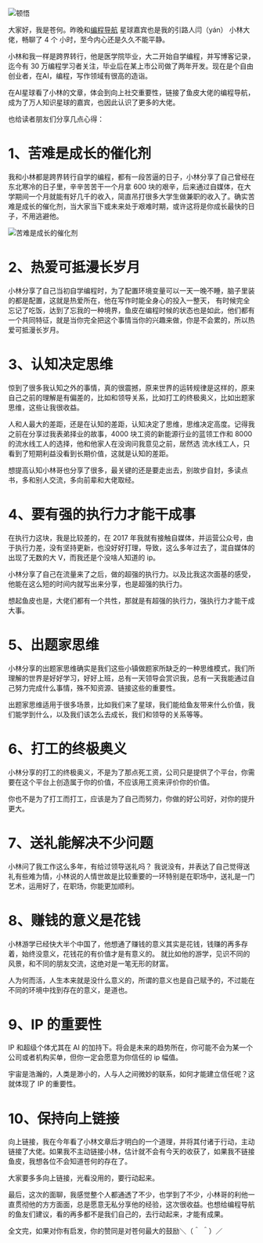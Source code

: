 ![顿悟](https://cdn.nlark.com/yuque/0/2023/jpeg/29495295/1694245419093-d9f11bf9-c865-4c91-9bd1-0808c83990dc.jpeg#averageHue=%23606362&clientId=ubf3985f6-2209-4&from=ui&id=u51d5fcf6&originHeight=383&originWidth=900&originalType=binary&ratio=2&rotation=0&showTitle=true&size=161134&status=done&style=none&taskId=u1cb5b85d-e327-4433-b1da-9557ed5e6cf&title=%E9%A1%BF%E6%82%9F "顿悟")

大家好，我是苍何。昨晚和[编程导航](https://mp.weixin.qq.com/s?__biz=MzU4NTE1Mjg4MA==&mid=2247484986&idx=1&sn=00ae3356bed3b66fd9c0a03c1408fed6&chksm=fd8fa625caf82f333da42026301e75121c4cef64fae52533ee642a512a2efff106ac47d5c9af&token=1623147966&lang=zh_CN#rd) 星球嘉宾也是我的引路人闫（yán） 小林大佬，畅聊了 4 个 小时，至今内心还是久久不能平静。

小林和我一样是跨界转行，他是医学院毕业，大二开始自学编程，并写博客记录，迄今有 30 万编程学习者关注，毕业后在某上市公司做了两年开发。现在是个自由创业者，在AI，编程，写作领域有很高的造诣。

在AI星球看了小林的文章，体会到向上社交重要性，链接了鱼皮大佬的编程导航，成为了万人知识星球的嘉宾，也因此认识了更多的大佬。

也给读者朋友们分享几点心得：
# 1、苦难是成长的催化剂
我和小林都是跨界转行自学的编程，都有一段苦逼的日子，小林分享了自己曾经在东北寒冷的日子里，辛辛苦苦干一个月拿 600 块的艰辛，后来通过自媒体，在大学期间一个月就能有好几千的收入，简直吊打很多大学生做兼职的收入了。确实苦难是成长的催化剂，当大家当下或未来处于艰难时期，或许这将是你成长最快的日子，不用逃避他。

![苦难是成长的催化剂](https://cdn.nlark.com/yuque/0/2023/webp/29495295/1694245484885-535e92c5-40ee-4a3a-90f8-08c7ca3b9c04.webp#averageHue=%23cad4d7&clientId=ubf3985f6-2209-4&from=drop&id=ud29e4bd9&originHeight=234&originWidth=499&originalType=binary&ratio=2&rotation=0&showTitle=true&size=13254&status=done&style=none&taskId=u1495ba78-cef7-48da-9d0f-18d684bf12d&title=%E8%8B%A6%E9%9A%BE%E6%98%AF%E6%88%90%E9%95%BF%E7%9A%84%E5%82%AC%E5%8C%96%E5%89%82 "苦难是成长的催化剂")
# 2、热爱可抵漫长岁月
小林分享了自己当初自学编程时，为了配置环境变量可以一天一晚不睡，脑子里装的都是配置，这就是热爱所在，他在写作时能全身心的投入一整天， 有时候完全忘记了吃饭，达到了忘我的一种境界，鱼皮在编程时候的状态也是如此，他们都有一个共同特征，就是当你完全把这个事情当你的兴趣来做，你是不会累的，所以热爱可抵漫长岁月。


# 3、认知决定思维
惊到了很多我认知之外的事情，真的很震撼，原来世界的运转规律是这样的，原来自己之前的理解是有偏差的，比如和领导关系，比如打工的终极奥义，比如出题家思维，这些让我很收益。

人和人最大的差距，还是在认知的差距，认知决定了思维，思维决定高度。记得我之前在分享过我表弟择业的故事，4000 块工资的新能源行业的蓝领工作和 8000 的流水线工人的选择，他和他家人在没询问我意见之前，居然选 流水线工人，只看到了短期利益没看到长期价值，这就是认知的差距。

想提高认知小林哥也分享了很多，最关键的还是要走出去，别故步自封，多读点书，多和别人交流，多向前辈和大佬取经。


# 4、要有强的执行力才能干成事
在执行力这块，我是比较差的，在 2017 年我就有接触自媒体，并运营公众号，由于执行力差，没有坚持更新，也没好好打理，导致，这么多年过去了，混自媒体的出现了无数的大 V，而我还是个没啥人知道的 ip。

小林分享了自己在流量来了之后，做的超强的执行力。以及比我这次面基的感受，他能在这么短的时间内就写出来分享，也是超强的执行力。

想起鱼皮也是，大佬们都有一个共性，那就是有超强的执行力，强执行力才能干成大事。


# 5、出题家思维
小林分享的出题家思维确实是我们这些小镇做题家所缺乏的一种思维模式，我们所理解的世界是好好学习，好好上班，总有一天领导会赏识我，总有一天我能通过自己努力完成什么事情，殊不知资源、链接这些的重要性。

出题家思维适用于很多场景，比如我们来了星球，我们能给鱼友带来什么价值，我们能学到什么，以及我们该怎么去成长，我们和领导的关系等等。

# 6、打工的终极奥义
小林分享的打工的终极奥义，不是为了那点死工资，公司只是提供了个平台，你需要在这个平台上创造属于你的价值，不应该用工资来评价你的价值。

你也不是为了打工而打工，应该是为了自己而努力，你做的好公司好，对你的提升更大。


# 7、送礼能解决不少问题
小林问了我工作这么多年，有给过领导送礼吗？
我说没有，并表达了自己觉得送礼有些难为情，小林说的人情世故是比较重要的一环特别是在职场中，送礼是一门艺术，运用好了，在职场，你能更加顺利。

# 8、赚钱的意义是花钱
小林游学已经快大半个中国了，他想通了赚钱的意义其实是花钱，钱赚的再多存着，始终没意义，花钱花的有价值才是有意义的。
就比如他的游学，见识不同的风景，和不同的朋友交流，这绝对是一笔无形的财富。

人为何而活，人生本来就是没什么意义的，所谓的意义也是自己赋予的，不过能在不同的环境中找到存在的意义，是道也。

# 9、IP 的重要性
IP 和超级个体尤其在 AI 的加持下。将会是未来的趋势所在，你可能不会为某一个公司或者机构买单，但你一定会愿意为你信任的 ip 幅值。

宇宙是浩瀚的，人类是渺小的，人与人之间微妙的联系，如何才能建立信任呢？这就体现了 IP 的重要性。

# 10、保持向上链接
向上链接，我在今年看了小林文章后才明白的一个道理，并将其付诸于行动，主动链接了大佬。如果我不主动链接小林，估计就不会有今天的收获了，如果我不链接鱼皮，我想各位不会知道苍何的存在了。

大家要多多向上链接，光看没用的，要行动起来。

最后，这次的面聊，我感觉整个人都通透了不少，也学到了不少，小林哥的利他一直贯彻他的方方面面，总是愿意无私分享他的经验，这次很收益。也想给编程导航的鱼友们建议，看的再多都不是我们自己的，去行动起来，才能有成果。

全文完，如果对你有启发，你的赞同是对苍何最大的鼓励＼（＾ ＾）／

